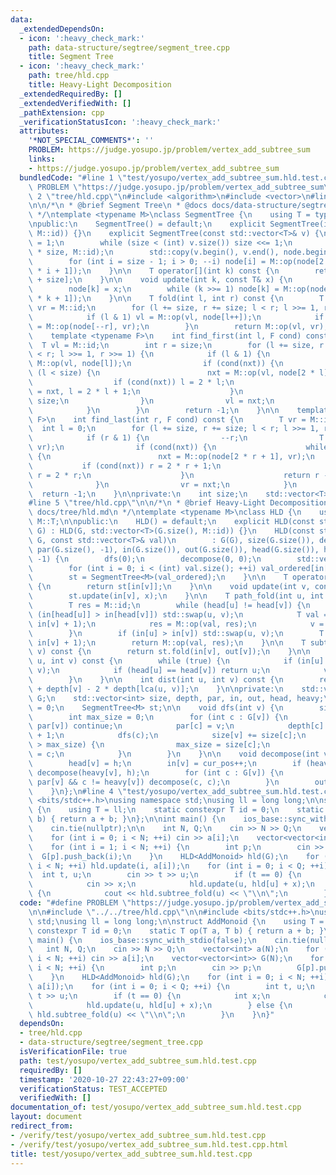 ```yaml
---
data:
  _extendedDependsOn:
  - icon: ':heavy_check_mark:'
    path: data-structure/segtree/segment_tree.cpp
    title: Segment Tree
  - icon: ':heavy_check_mark:'
    path: tree/hld.cpp
    title: Heavy-Light Decomposition
  _extendedRequiredBy: []
  _extendedVerifiedWith: []
  _pathExtension: cpp
  _verificationStatusIcon: ':heavy_check_mark:'
  attributes:
    '*NOT_SPECIAL_COMMENTS*': ''
    PROBLEM: https://judge.yosupo.jp/problem/vertex_add_subtree_sum
    links:
    - https://judge.yosupo.jp/problem/vertex_add_subtree_sum
  bundledCode: "#line 1 \"test/yosupo/vertex_add_subtree_sum.hld.test.cpp\"\n#define\
    \ PROBLEM \"https://judge.yosupo.jp/problem/vertex_add_subtree_sum\"\n\n#line\
    \ 2 \"tree/hld.cpp\"\n#include <algorithm>\n#include <vector>\n#line 4 \"data-structure/segtree/segment_tree.cpp\"\
    \n\n/*\n * @brief Segment Tree\n * @docs docs/data-structure/segtree/segment_tree.md\n\
    \ */\ntemplate <typename M>\nclass SegmentTree {\n    using T = typename M::T;\n\
    \npublic:\n    SegmentTree() = default;\n    explicit SegmentTree(int n): SegmentTree(std::vector<T>(n,\
    \ M::id)) {}\n    explicit SegmentTree(const std::vector<T>& v) {\n        size\
    \ = 1;\n        while (size < (int) v.size()) size <<= 1;\n        node.resize(2\
    \ * size, M::id);\n        std::copy(v.begin(), v.end(), node.begin() + size);\n\
    \        for (int i = size - 1; i > 0; --i) node[i] = M::op(node[2 * i], node[2\
    \ * i + 1]);\n    }\n\n    T operator[](int k) const {\n        return node[k\
    \ + size];\n    }\n\n    void update(int k, const T& x) {\n        k += size;\n\
    \        node[k] = x;\n        while (k >>= 1) node[k] = M::op(node[2 * k], node[2\
    \ * k + 1]);\n    }\n\n    T fold(int l, int r) const {\n        T vl = M::id,\
    \ vr = M::id;\n        for (l += size, r += size; l < r; l >>= 1, r >>= 1) {\n\
    \            if (l & 1) vl = M::op(vl, node[l++]);\n            if (r & 1) vr\
    \ = M::op(node[--r], vr);\n        }\n        return M::op(vl, vr);\n    }\n\n\
    \    template <typename F>\n    int find_first(int l, F cond) const {\n      \
    \  T vl = M::id;\n        int r = size;\n        for (l += size, r += size; l\
    \ < r; l >>= 1, r >>= 1) {\n            if (l & 1) {\n                T nxt =\
    \ M::op(vl, node[l]);\n                if (cond(nxt)) {\n                    while\
    \ (l < size) {\n                        nxt = M::op(vl, node[2 * l]);\n      \
    \                  if (cond(nxt)) l = 2 * l;\n                        else vl\
    \ = nxt, l = 2 * l + 1;\n                    }\n                    return l -\
    \ size;\n                }\n                vl = nxt;\n                ++l;\n\
    \            }\n        }\n        return -1;\n    }\n\n    template <typename\
    \ F>\n    int find_last(int r, F cond) const {\n        T vr = M::id;\n      \
    \  int l = 0;\n        for (l += size, r += size; l < r; l >>= 1, r >>= 1) {\n\
    \            if (r & 1) {\n                --r;\n                T nxt = M::op(node[r],\
    \ vr);\n                if (cond(nxt)) {\n                    while (r < size)\
    \ {\n                        nxt = M::op(node[2 * r + 1], vr);\n             \
    \           if (cond(nxt)) r = 2 * r + 1;\n                        else vr = nxt,\
    \ r = 2 * r;\n                    }\n                    return r - size;\n  \
    \              }\n                vr = nxt;\n            }\n        }\n      \
    \  return -1;\n    }\n\nprivate:\n    int size;\n    std::vector<T> node;\n};\n\
    #line 5 \"tree/hld.cpp\"\n\n/*\n * @brief Heavy-Light Decomposition\n * @docs\
    \ docs/tree/hld.md\n */\ntemplate <typename M>\nclass HLD {\n    using T = typename\
    \ M::T;\n\npublic:\n    HLD() = default;\n    explicit HLD(const std::vector<std::vector<int>>&\
    \ G) : HLD(G, std::vector<T>(G.size(), M::id)) {}\n    HLD(const std::vector<std::vector<int>>&\
    \ G, const std::vector<T>& val)\n        : G(G), size(G.size()), depth(G.size()),\
    \ par(G.size(), -1), in(G.size()), out(G.size()), head(G.size()), heavy(G.size(),\
    \ -1) {\n        dfs(0);\n        decompose(0, 0);\n        std::vector<T> val_ordered(val.size());\n\
    \        for (int i = 0; i < (int) val.size(); ++i) val_ordered[in[i]] = val[i];\n\
    \        st = SegmentTree<M>(val_ordered);\n    }\n\n    T operator[](int v) const\
    \ {\n        return st[in[v]];\n    }\n\n    void update(int v, const T& x) {\n\
    \        st.update(in[v], x);\n    }\n\n    T path_fold(int u, int v) const {\n\
    \        T res = M::id;\n        while (head[u] != head[v]) {\n            if\
    \ (in[head[u]] > in[head[v]]) std::swap(u, v);\n            T val = st.fold(in[head[v]],\
    \ in[v] + 1);\n            res = M::op(val, res);\n            v = par[head[v]];\n\
    \        }\n        if (in[u] > in[v]) std::swap(u, v);\n        T val = st.fold(in[u],\
    \ in[v] + 1);\n        return M::op(val, res);\n    }\n\n    T subtree_fold(int\
    \ v) const {\n        return st.fold(in[v], out[v]);\n    }\n\n    int lca(int\
    \ u, int v) const {\n        while (true) {\n            if (in[u] > in[v]) std::swap(u,\
    \ v);\n            if (head[u] == head[v]) return u;\n            v = par[head[v]];\n\
    \        }\n    }\n\n    int dist(int u, int v) const {\n        return depth[u]\
    \ + depth[v] - 2 * depth[lca(u, v)];\n    }\n\nprivate:\n    std::vector<std::vector<int>>\
    \ G;\n    std::vector<int> size, depth, par, in, out, head, heavy;\n    int cur_pos\
    \ = 0;\n    SegmentTree<M> st;\n\n    void dfs(int v) {\n        size[v] = 1;\n\
    \        int max_size = 0;\n        for (int c : G[v]) {\n            if (c ==\
    \ par[v]) continue;\n            par[c] = v;\n            depth[c] = depth[v]\
    \ + 1;\n            dfs(c);\n            size[v] += size[c];\n            if (size[c]\
    \ > max_size) {\n                max_size = size[c];\n                heavy[v]\
    \ = c;\n            }\n        }\n    }\n\n    void decompose(int v, int h) {\n\
    \        head[v] = h;\n        in[v] = cur_pos++;\n        if (heavy[v] != -1)\
    \ decompose(heavy[v], h);\n        for (int c : G[v]) {\n            if (c !=\
    \ par[v] && c != heavy[v]) decompose(c, c);\n        }\n        out[v] = cur_pos;\n\
    \    }\n};\n#line 4 \"test/yosupo/vertex_add_subtree_sum.hld.test.cpp\"\n\n#include\
    \ <bits/stdc++.h>\nusing namespace std;\nusing ll = long long;\n\nstruct AddMonoid\
    \ {\n    using T = ll;\n    static constexpr T id = 0;\n    static T op(T a, T\
    \ b) { return a + b; }\n};\n\nint main() {\n    ios_base::sync_with_stdio(false);\n\
    \    cin.tie(nullptr);\n\n    int N, Q;\n    cin >> N >> Q;\n    vector<int> a(N);\n\
    \    for (int i = 0; i < N; ++i) cin >> a[i];\n    vector<vector<int>> G(N);\n\
    \    for (int i = 1; i < N; ++i) {\n        int p;\n        cin >> p;\n      \
    \  G[p].push_back(i);\n    }\n    HLD<AddMonoid> hld(G);\n    for (int i = 0;\
    \ i < N; ++i) hld.update(i, a[i]);\n    for (int i = 0; i < Q; ++i) {\n      \
    \  int t, u;\n        cin >> t >> u;\n        if (t == 0) {\n            int x;\n\
    \            cin >> x;\n            hld.update(u, hld[u] + x);\n        } else\
    \ {\n            cout << hld.subtree_fold(u) << \"\\n\";\n        }\n    }\n}\n"
  code: "#define PROBLEM \"https://judge.yosupo.jp/problem/vertex_add_subtree_sum\"\
    \n\n#include \"../../tree/hld.cpp\"\n\n#include <bits/stdc++.h>\nusing namespace\
    \ std;\nusing ll = long long;\n\nstruct AddMonoid {\n    using T = ll;\n    static\
    \ constexpr T id = 0;\n    static T op(T a, T b) { return a + b; }\n};\n\nint\
    \ main() {\n    ios_base::sync_with_stdio(false);\n    cin.tie(nullptr);\n\n \
    \   int N, Q;\n    cin >> N >> Q;\n    vector<int> a(N);\n    for (int i = 0;\
    \ i < N; ++i) cin >> a[i];\n    vector<vector<int>> G(N);\n    for (int i = 1;\
    \ i < N; ++i) {\n        int p;\n        cin >> p;\n        G[p].push_back(i);\n\
    \    }\n    HLD<AddMonoid> hld(G);\n    for (int i = 0; i < N; ++i) hld.update(i,\
    \ a[i]);\n    for (int i = 0; i < Q; ++i) {\n        int t, u;\n        cin >>\
    \ t >> u;\n        if (t == 0) {\n            int x;\n            cin >> x;\n\
    \            hld.update(u, hld[u] + x);\n        } else {\n            cout <<\
    \ hld.subtree_fold(u) << \"\\n\";\n        }\n    }\n}"
  dependsOn:
  - tree/hld.cpp
  - data-structure/segtree/segment_tree.cpp
  isVerificationFile: true
  path: test/yosupo/vertex_add_subtree_sum.hld.test.cpp
  requiredBy: []
  timestamp: '2020-10-27 22:43:27+09:00'
  verificationStatus: TEST_ACCEPTED
  verifiedWith: []
documentation_of: test/yosupo/vertex_add_subtree_sum.hld.test.cpp
layout: document
redirect_from:
- /verify/test/yosupo/vertex_add_subtree_sum.hld.test.cpp
- /verify/test/yosupo/vertex_add_subtree_sum.hld.test.cpp.html
title: test/yosupo/vertex_add_subtree_sum.hld.test.cpp
---
```

